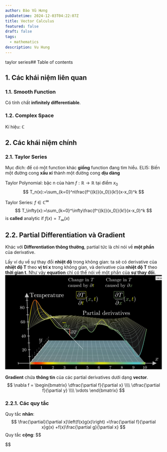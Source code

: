 ```yaml
---
author: Đào Vũ Hưng
pubDatetime: 2024-12-03T04:22:07Z
title: Vector Calculus
featured: false
draft: false
tags:
  - mathematics
description: Vu Hung
---
```

taylor series## Table of contents
## 1.  Các khái niệm liên quan
### 1.1. Smooth Function
Có tính chất **infinitely differentiable**. 
### 1.2. Complex Space
Kí hiệu: $\mathbb{C}$ 
## 2. Các khái niệm chính
### 2.1. Taylor Series
Mục đích: để có một function khác **giống** function đang tìm hiểu. 
ELI5: Biến một đường cong **xấu xí** thành một đường cong **dịu dàng**

Taylor Polynomial: bậc n của hàm $f:\mathbb{R} \to \mathbb{R}$ tại điểm $x_{0}$
$$
T_n(x):=\sum_{k=0}^n\frac{f^{(k)}(x_0)}{k!}(x-x_0)^k
$$

Taylor Series: $f \in \mathbb{C}^{\infty}$
$$
T_\infty(x):=\sum_{k=0}^\infty\frac{f^{(k)}(x_0)}{k!}(x-x_0)^k
$$
is **called** analytic if $f(x)=T_{\infty}(x)$
## 2.2. Partial Differentiation và Gradient
Khác với **Differentiation thông thường**, partial tức là chỉ nói về **một phần** của derivative. 

Lấy ví dụ về sự thay đổi **nhiệt độ** trong không gian: ta sẽ có derivative của **nhiệt độ T** theo **vị trí x** trong không gian, và derivative của **nhiệt độ T** theo **thời gian t**. Như vậy **equation** chỉ có thể nói về một phần của **sự thay đổi**. 
![images](../../assets/images/2024-12-10_22-17-27.png)

**Gradient** chứa **thông tin** của các partial derivatives dưới dạng **vector**.
$$
\nabla f = 
\begin{bmatrix}
\dfrac{\partial f}{\partial x} \\\\
\dfrac{\partial f}{\partial y} \\\\
\vdots
\end{bmatrix}
$$
### 2.2.1. Các quy tắc
Quy tắc **nhân**: 
$$
\frac{\partial}{\partial x}\left(f(x)g(x)\right)
=\frac{\partial f}{\partial x}g(x)
+f(x)\frac{\partial g}{\partial x}
$$
Quy tắc **cộng**:
$$

$$
